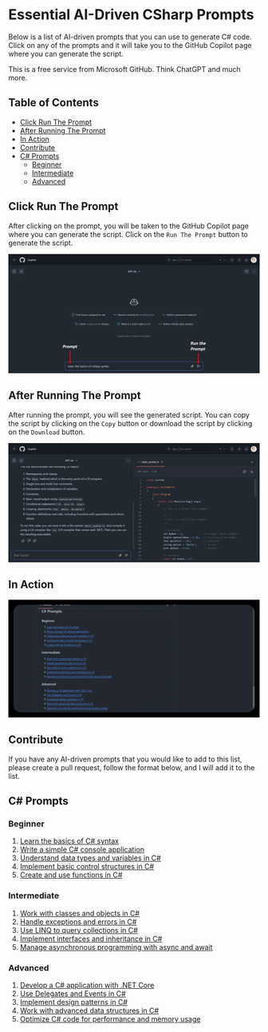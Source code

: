 # Essential AI-Driven CSharp Prompts
Below is a list of AI-driven prompts that you can use to generate C# code. Click on any of the prompts and it will take you to the GitHub Copilot page where you can generate the script.

This is a free service from Microsoft GitHub. Think ChatGPT and much more.

## Table of Contents
- [Click Run The Prompt](#click-run-the-prompt)
- [After Running The Prompt](#after-running-the-prompt)
- [In Action](#in-action)
- [Contribute](#contribute)
- [C# Prompts](#c-prompts)
    - [Beginner](#beginner)
    - [Intermediate](#intermediate)
    - [Advanced](#advanced)

## Click Run The Prompt

After clicking on the prompt, you will be taken to the GitHub Copilot page where you can generate the script. Click on the `Run The Prompt` button to generate the script.

![alt text](/assets/ClickRunPrompt.png)
## After Running The Prompt

After running the prompt, you will see the generated script. You can copy the script by clicking on the `Copy` button or download the script by clicking on the `Download` button.

![alt text](/assets/AfterRunning.png)

## In Action

![alt text](/assets/Essential-Csharp-Prompts.gif)

## Contribute

If you have any AI-driven prompts that you would like to add to this list, please create a pull request, follow the format below, and I will add it to the list.
## C# Prompts
### Beginner
1. [Learn the basics of C# syntax](https://github.com/copilot?prompt=learn%20the%20basics%20of%20csharp%20syntax)
2. [Write a simple C# console application](https://github.com/copilot?prompt=write%20a%20simple%20csharp%20console%20application)
3. [Understand data types and variables in C#](https://github.com/copilot?prompt=understand%20data%20types%20and%20variables%20in%20csharp)
4. [Implement basic control structures in C#](https://github.com/copilot?prompt=implement%20basic%20control%20structures%20in%20csharp)
5. [Create and use functions in C#](https://github.com/copilot?prompt=create%20and%20use%20functions%20in%20csharp)

### Intermediate
1. [Work with classes and objects in C#](https://github.com/copilot?prompt=work%20with%20classes%20and%20objects%20in%20csharp)
2. [Handle exceptions and errors in C#](https://github.com/copilot?prompt=handle%20exceptions%20and%20errors%20in%20csharp)
3. [Use LINQ to query collections in C#](https://github.com/copilot?prompt=use%20linq%20to%20query%20collections%20in%20csharp)
4. [Implement interfaces and inheritance in C#](https://github.com/copilot?prompt=implement%20interfaces%20and%20inheritance%20in%20csharp)
5. [Manage asynchronous programming with async and await](https://github.com/copilot?prompt=manage%20asynchronous%20programming%20with%20async%20and%20await%20in%20csharp)

### Advanced
1. [Develop a C# application with .NET Core](https://github.com/copilot?prompt=develop%20a%20csharp%20application%20with%20dotnet%20core)
2. [Use Delegates and Events in C#](https://github.com/copilot?prompt=use%20delegates%20and%20events%20in%20csharp)
3. [Implement design patterns in C#](https://github.com/copilot?prompt=implement%20design%20patterns%20in%20csharp)
4. [Work with advanced data structures in C#](https://github.com/copilot?prompt=work%20with%20advanced%20data%20structures%20in%20csharp)
5. [Optimize C# code for performance and memory usage](https://github.com/copilot?prompt=optimize%20csharp%20code%20for%20performance%20and%20memory%20usage)
